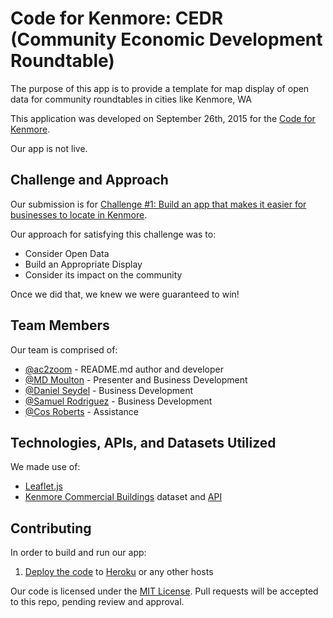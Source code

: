 # Code for Kenmore: CEDR (Community Economic Development Roundtable)

The purpose of this app is to provide a template for map display of open data for community roundtables in cities like Kenmore, WA

This application was developed on September 26th, 2015 for the [Code for Kenmore](http://codeforkenmore.eventbrite.com/).

Our app is not live.

## Challenge and Approach

Our submission is for [Challenge #1: Build an app that makes it easier for businesses to locate in Kenmore](http://example.com/this-also-goes-nowhere).

Our approach for satisfying this challenge was to:

- Consider Open Data
- Build an Appropriate Display
- Consider its impact on the community

Once we did that, we knew we were guaranteed to win!

## Team Members

Our team is comprised of:

- [@ac2zoom](http://github.com/ac2zoom) - README.md author and developer
- [@MD Moulton](https://www.linkedin.com/profile/view?id=AAkAAAB6hYMBjj46BKPi7w9uZUvE2yhLQ1VZABE&authType=NAME_SEARCH&authToken=gQWd&locale=en_US&trk=tyah&trkInfo=clickedVertical%3Amynetwork%2CclickedEntityId%3A8029571%2CauthType%3ANAME_SEARCH%2Cidx%3A1-1-1%2CtarId%3A1443309317797%2Ctas%3Amd%20moulton) - Presenter and Business Development
- [@Daniel Seydel](https://www.linkedin.com/pub/daniel-j-seydel-ii/1/82a/4b2) - Business Development
- [@Samuel Rodriguez](https://www.linkedin.com/in/samrod) - Business Development
- [@Cos Roberts](https://www.linkedin.com/in/cosroberts) - Assistance

## Technologies, APIs, and Datasets Utilized

We made use of:

- [Leaflet.js](http://www.leafletjs.com/)
- [Kenmore Commercial Buildings](https://kenmorewa.data.socrata.com/dataset/Commercial-Buildings/b6gg-b3a4) dataset and [API](http://dev.socrata.com/foundry/#/kenmorewa.data.socrata.com/b6gg-b3a4)

## Contributing

In order to build and run our app:

1. [Deploy the code](https://github.com/Ac2zoom/CodeForKenmore) to [Heroku](http://heroku.com) or any other hosts

Our code is licensed under the [MIT License](LICENSE.md). Pull requests will be accepted to this repo, pending review and approval.

